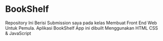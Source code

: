 # BookShelf

Repository Ini Berisi Submission saya pada kelas Membuat Front End Web Untuk Pemula.
Aplikasi BookShelf App ini dibuilt Menggunakan HTML CSS & JavaScript
